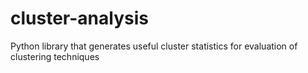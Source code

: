 # cluster-analysis
Python library that generates useful cluster statistics for evaluation of clustering techniques
